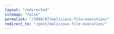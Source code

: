 ```yaml
---
layout: "redirected"
sitemap: "false"
permalink: "/2009/07/malicious-file-execution/"
redirect_to: "/post/malicious-file-execution/"
---
```




